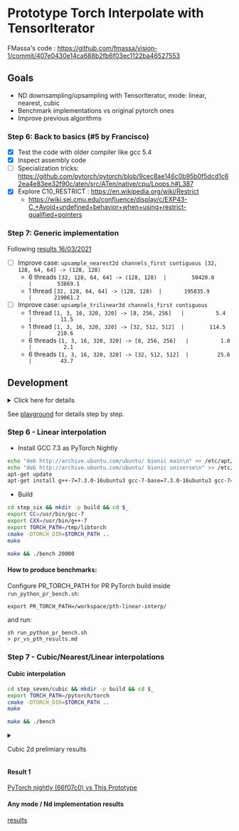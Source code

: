 # Prototype Torch Interpolate with TensorIterator

FMassa's code : https://github.com/fmassa/vision-1/commit/407e0430e14ca688b2fb6f03ec1122ba46527553

## Goals

- ND downsampling/upsampling with TensorIterator, mode: linear, nearest, cubic
- Benchmark implementations vs original pytorch ones
- Improve previous algorithms

### Step 6: Back to basics (#5 by Francisco)

- [x] Test the code with older compiler like gcc 5.4
- [x] Inspect assembly code
- [ ] Specialization tricks: https://github.com/pytorch/pytorch/blob/9cec8ae146c0b95b0f5dcd1c62ea4e83ee32f90c/aten/src/ATen/native/cpu/Loops.h#L387
- [x] Explore C10_RESTRICT : https://en.wikipedia.org/wiki/Restrict
  -  https://wiki.sei.cmu.edu/confluence/display/c/EXP43-C.+Avoid+undefined+behavior+when+using+restrict-qualified+pointers

### Step 7: Generic implementation

Following [results 16/03/2021](step_seven/results/custom_pr_1.9.0a0+git2c06596_vs_pth_1.9.0a0+gite8e570e_results.1.md)
- [ ] Improve case: `upsample_nearest2d channels_first contiguous [32, 128, 64, 64] -> (128, 128)`
  - 6 threads `[32, 128, 64, 64] -> (128, 128)  |        50420.0       |        53869.1`
  - 1 thread  `[32, 128, 64, 64] -> (128, 128)  |       195835.9       |       219061.2`
- [ ] Improve case: `upsample_trilinear3d channels_first contiguous`
  - 1 thread  `[1, 3, 16, 320, 320] -> [8, 256, 256]   |          5.4         |         11.5`
  - 1 thread  `[1, 3, 16, 320, 320] -> [32, 512, 512]  |        114.5         |        210.6`
  - 6 threads `[1, 3, 16, 320, 320] -> [8, 256, 256]   |          1.0         |          2.1`
  - 6 threads `[1, 3, 16, 320, 320] -> [32, 512, 512]  |         25.6         |         43.7`

## Development

<details>

<summary>
Click here for details
</summary>


```bash
docker run --rm -it \
    --name=tv-interpolate \
    -v $PWD:/interpolate-tensoriterator \
    -v $PWD/../:/workspace \
    -w /interpolate-tensoriterator \
    -v /home/user/Documents/ml/pytorch/:/pytorch \
    --network=host --security-opt seccomp:unconfined --privileged --shm-size 16G \
    nvidia/cuda:11.1-cudnn8-devel-ubuntu20.04 \
    /bin/bash
```
```
apt-get update && ln -fs /usr/share/zoneinfo/America/New_York /etc/localtime && \
    apt-get install -y tzdata && \
    dpkg-reconfigure --frontend noninteractive tzdata && \
    apt-get install -y git cmake python3 python3-pip numactl && \
    ln -s /usr/bin/python3 /usr/bin/python && \
    ln -s /usr/bin/pip3 /usr/bin/pip && \
    pip install numpy typing_extensions
```

</details>

See [playground](playground) for details step by step.

### Step 6 - Linear interpolation

- Install GCC 7.3 as PyTorch Nightly

```bash
echo "deb http://archive.ubuntu.com/ubuntu/ bionic main\n" >> /etc/apt/sources.list
echo "deb http://archive.ubuntu.com/ubuntu/ bionic universe\n" >> /etc/apt/sources.list
apt-get update
apt-get install g++-7=7.3.0-16ubuntu3 gcc-7-base=7.3.0-16ubuntu3 gcc-7=7.3.0-16ubuntu3 cpp-7=7.3.0-16ubuntu3 libgcc-7-dev=7.3.0-16ubuntu3 libstdc++-7-dev=7.3.0-16ubuntu3 libasan4=7.3.0-16ubuntu3 libubsan0=7.3.0-16ubuntu3 libcilkrts5=7.3.0-16ubuntu3
```

- Build

```bash
cd step_six && mkdir -p build && cd $_
export CC=/usr/bin/gcc-7
export CXX=/usr/bin/g++-7
export TORCH_PATH=/tmp/libtorch
cmake -DTORCH_DIR=$TORCH_PATH ..
make
```

```bash
make && ./bench 20000
```

#### How to produce benchmarks:

Configure PR_TORCH_PATH for PR PyTorch build inside `run_python_pr_bench.sh`:
```
export PR_TORCH_PATH=/workspace/pth-linear-interp/
```

and run:
```
sh run_python_pr_bench.sh
> pr_vs_pth_results.md
```



### Step 7 - Cubic/Nearest/Linear interpolations


#### Cubic interpolation

```bash
cd step_seven/cubic && mkdir -p build && cd $_
export TORCH_PATH=/pytorch/torch
cmake -DTORCH_DIR=$TORCH_PATH ..
make
```

```bash
make && ./bench
```



<details>

<summary>

Cubic 2d prelimiary results

</summary>

```
Torch config: PyTorch built with:
  - GCC 9.3                                                           
  - C++ Version: 201402       
  - OpenMP 201511 (a.k.a. OpenMP 4.5)                       
  - CPU capability usage: AVX2                                        
  - Build settings: BUILD_TYPE=Release, CUDA_VERSION=11.1, CUDNN_VERSION=8.0.5, CXX_COMPILER=/usr/lib/ccache/c++, CXX_FLAGS= -Wno-deprecated -fvisibility-inlines-hidden -DUSE_PTHREADPOOL -fopen
mp -DNDEBUG -DUSE_KINETO -DUSE_PYTORCH_QNNPACK -O2 -fPIC -Wno-narrowing -Wall -Wextra -Werror=return-type -Wno-missing-field-initializers -Wno-type-limits -Wno-array-bounds -Wno-unknown-pragmas
 -Wno-sign-compare -Wno-unused-parameter -Wno-unused-variable -Wno-unused-function -Wno-unused-result -Wno-unused-local-typedefs -Wno-strict-overflow -Wno-strict-aliasing -Wno-error=deprecated-
declarations -Wno-stringop-overflow -Wno-psabi -Wno-error=pedantic -Wno-error=redundant-decls -Wno-error=old-style-cast -fdiagnostics-color=always -faligned-new -Wno-unused-but-set-variable -Wn
o-maybe-uninitialized -fno-math-errno -fno-trapping-math -Werror=format -Werror=cast-function-type -Wno-stringop-overflow, PERF_WITH_AVX=1, PERF_WITH_AVX2=1, PERF_WITH_AVX512=1, TORCH_VERSION=1
.9.0, USE_CUDA=1, USE_CUDNN=1, USE_EIGEN_FOR_BLAS=ON, USE_EXCEPTION_PTR=1, USE_GFLAGS=OFF, USE_GLOG=OFF, USE_MKL=OFF, USE_MKLDNN=OFF, USE_MPI=OFF, USE_NCCL=ON, USE_NNPACK=0, USE_OPENMP=ON,
                                                                        
Num threads: 6                                                 
                                                              
                                                               
---- Benchmark 2D ----                                    
                                                                     
Input tensor: [1, 3, 320, 320]                                        
Input is_contiguous memory_format torch.channels_last: false
Input is_contiguous : true                                  
                              
- Bench upsample_bicubic2d (750 rounds) - downsampling to 256x256
Elapsed time (ms): 6.5751                                        
                          
- Bench ti_upsample_bicubic2d_cpu (750 rounds) - downsampling to 256x256
Elapsed time (ms): 0.415758                                             
                                              
- Bench upsample_bicubic2d (750 rounds) - upsampling to 512x512         
Elapsed time (ms): 25.2327                                           
                          
- Bench ti_upsample_bicubic2d_cpu (750 rounds) - upsampling to 512x512
Elapsed time (ms): 1.57621                                            
                                                            
Input tensor: [1, 3, 320, 320]                                        
Input is_contiguous memory_format torch.channels_last: false
Input is_contiguous : false                                      

- Bench upsample_bicubic2d (750 rounds) - downsampling to 256x256
Elapsed time (ms): 6.54954

- Bench ti_upsample_bicubic2d_cpu (750 rounds) - downsampling to 256x256
Elapsed time (ms): 0.413038

- Bench upsample_bicubic2d (750 rounds) - upsampling to 512x512
Elapsed time (ms): 25.2994

- Bench ti_upsample_bicubic2d_cpu (750 rounds) - upsampling to 512x512
Elapsed time (ms): 1.50504

Input tensor: [1, 3, 320, 320]
Input is_contiguous memory_format torch.channels_last: true
Input is_contiguous : false

- Bench upsample_bicubic2d (750 rounds) - downsampling to 256x256
Elapsed time (ms): 6.58091

- Bench ti_upsample_bicubic2d_cpu (750 rounds) - downsampling to 256x256
Elapsed time (ms): 0.752833

- Bench upsample_bicubic2d (750 rounds) - upsampling to 512x512
Elapsed time (ms): 25.3467

- Bench ti_upsample_bicubic2d_cpu (750 rounds) - upsampling to 512x512
Elapsed time (ms): 2.94774

1 - Test size as in https://github.com/mingfeima/op_bench-py

Input tensor: [32, 128, 64, 64]
Input is_contiguous memory_format torch.channels_last: true
Input is_contiguous : false

- Bench upsample_bicubic2d (75 rounds) - upsampling to 128x128
Elapsed time (ms): 7296.32

- Bench ti_upsample_bicubic2d_cpu (75 rounds) - upsampling to 128x128
Elapsed time (ms): 158.019

2 - Test size as in https://github.com/mingfeima/op_bench-py

Input tensor: [32, 128, 64, 64]
Input is_contiguous memory_format torch.channels_last: false
Input is_contiguous : true

- Bench upsample_bicubic2d (75 rounds) - upsampling to 128x128
Elapsed time (ms): 7249.08

- Bench ti_upsample_bicubic2d_cpu (75 rounds) - upsampling to 128x128
Elapsed time (ms): 158.135

Input tensor: [1, 3, 500, 500]
Input is_contiguous memory_format torch.channels_last: false
Input is_contiguous : true

- Bench upsample_bicubic2d (750 rounds) - downsampling to 256x256
Elapsed time (ms): 6.51921

- Bench ti_upsample_bicubic2d_cpu (750 rounds) - downsampling to 256x256
Elapsed time (ms): 0.414213

- Bench upsample_bicubic2d (750 rounds) - upsampling to 800x800
Elapsed time (ms): 61.1398

- Bench ti_upsample_bicubic2d_cpu (750 rounds) - upsampling to 800x800
Elapsed time (ms): 3.62011

Input tensor: [1, 3, 500, 500]
Input is_contiguous memory_format torch.channels_last: false
Input is_contiguous : false

- Bench upsample_bicubic2d (750 rounds) - downsampling to 256x256
Elapsed time (ms): 6.6466

- Bench ti_upsample_bicubic2d_cpu (750 rounds) - downsampling to 256x256
Elapsed time (ms): 0.420774

- Bench upsample_bicubic2d (750 rounds) - upsampling to 800x800
Elapsed time (ms): 61.3422

- Bench ti_upsample_bicubic2d_cpu (750 rounds) - upsampling to 800x800
Elapsed time (ms): 3.62022

---- END Benchmark 2D ----
```

</details>


#### Result 1

[PyTorch nightly (66f07c0) vs This Prototype](step_seven/pth_vs_this_full_results.log.save)


#### Any mode / Nd implementation results

[results](step_seven/results)

